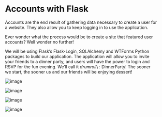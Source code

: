# Accounts with Flask

Accounts are the end result of gathering data necessary to create a user for a website. They also allow you to keep logging in to use the application.

Ever wonder what the process would be to create a site that featured user accounts? Well wonder no further! 

We will be using Flask’s Flask-Login, SQLAlchemy and WTForms Python packages to build our application. The application will allow you to invite your friends to a dinner party, and users will have the power to login and RSVP for the fun evening. We’ll call it *drumroll*\ : DinnerParty! The sooner we start, the sooner us and our friends will be enjoying dessert!

![image](https://user-images.githubusercontent.com/44756128/115976485-3752fc80-a534-11eb-9512-21851d54b01c.png)

![image](https://user-images.githubusercontent.com/44756128/115976478-20140f00-a534-11eb-8bf4-e44e695ca5d2.png)

![image](https://user-images.githubusercontent.com/44756128/115976514-74b78a00-a534-11eb-92c1-309fc70ed4c7.png)

![image](https://user-images.githubusercontent.com/44756128/115976538-9ca6ed80-a534-11eb-9359-25d7016efac6.png)
